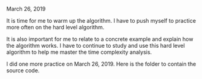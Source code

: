 March 26, 2019<br>

It is time for me to warm up the algorithm. I have to push myself to practice more often on the hard level algorithm. <br>

It is also important for me to relate to a concrete example and explain how the algorithm works. I have to continue to study and use this hard level algorithm to help me master the time complexity analysis.<br>

I did one more practice on March 26, 2019. Here is the folder to contain the source code.<br>
